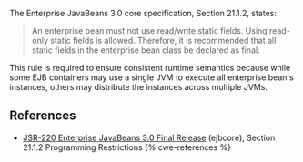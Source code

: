 The Enterprise JavaBeans 3.0 core specification, Section 21.1.2, states:

> An enterprise bean must not use read/write static fields. Using read-only static fields is allowed. Therefore, it is recommended that all static fields in the enterprise bean class be declared as final.

This rule is required to ensure consistent runtime semantics because while some EJB containers may use a single JVM to execute all enterprise bean's instances, others may distribute the instances across multiple JVMs.


## References
* [ JSR-220 Enterprise JavaBeans 3.0 Final Release](http://jcp.org/aboutJava/communityprocess/final/jsr220/index.html) (ejbcore), Section 21.1.2 Programming Restrictions
{% cwe-references %}
